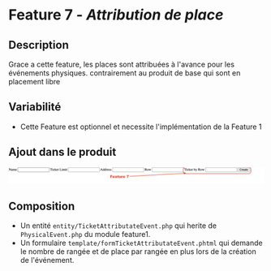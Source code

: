 # Feature 7 -  _Attribution de place_

## Description 

Grace a cette feature, les places sont attribuées à l'avance pour les événements physiques. contrairement au produit de base qui sont en placement libre

## Variabilité

- Cette Feature est optionnel et necessite l'implémentation de la Feature 1

## Ajout dans le produit
![alt text](../screens/feature7.jpg)

## Composition

- Un entité `entity/TicketAttributateEvent.php` qui herite de `PhysicalEvent.php` du module feature1.
- Un formulaire `template/formTicketAttributateEvent.phtml` qui demande le nombre de rangée et de place par rangée en plus lors de la création de l'événement.
